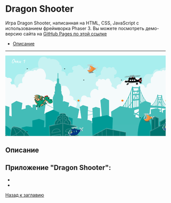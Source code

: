 # <a name='nav'>Dragon Shooter</a>

Игра Dragon Shooter, написанная на HTML, CSS, JavaScript с использованием фреймворка Phaser 3. Вы можете посмотреть демо-версию сайта на [GitHub Pages по этой ссылке](https://voverg.github.io/games/dragon-shooter 'Посмотреть демо-версию')

- [Описание](#description)

---

![image](../main/img/dragon-shooter.png)

## <a name='description'>Описание</a>
Приложение "Dragon Shooter":
-
-
-

[Назад к заглавию](#nav)
